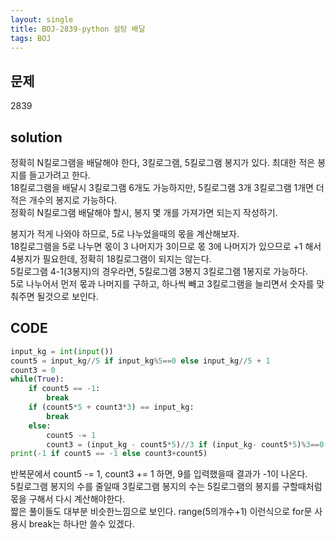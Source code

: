```yaml
---
layout: single
title: BOJ-2839-python 설탕 배달
tags: BOJ
---
```


## 문제  
2839

## solution  
정확히 N킬로그램을 배달해야 한다, 3킬로그램, 5킬로그램 봉지가 있다. 최대한 적은 봉지를 들고가려고 한다.  
18킬로그램을 배달시 3킬로그램 6개도 가능하지만, 5킬로그램 3개 3킬로그램 1개면 더 적은 개수의 봉지로 가능하다.  
정확히 N킬로그램 배달해야 할시, 봉지 몇 개를 가져가면 되는지 작성하기.  
  
봉지가 적게 나와야 하므로, 5로 나누었을때의 몫을 계산해보자.  
18킬로그램을 5로 나누면 몫이 3 나머지가 3이므로 몫 3에 나머지가 있으므로 +1 해서 4봉지가 필요한데, 정확히 18킬로그램이 되지는 않는다.  
5킬로그램 4-1(3봉지)의 경우라면, 5킬로그램 3봉지 3킬로그램 1봉지로 가능하다.  
5로 나누어서 먼저 몫과 나머지를 구하고, 하나씩 빼고 3킬로그램을 늘리면서 숫자를 맞춰주면 될것으로 보인다.  

## CODE  

```python
input_kg = int(input())
count5 = input_kg//5 if input_kg%5==0 else input_kg//5 + 1
count3 = 0
while(True):
    if count5 == -1:
        break
    if (count5*5 + count3*3) == input_kg:
        break
    else:
        count5 -= 1
        count3 = (input_kg - count5*5)//3 if (input_kg- count5*5)%3==0 else (input_kg - count5*5)//3 + 1
print(-1 if count5 == -1 else count3+count5)

```
반복문에서 count5 -= 1, count3 += 1 하면, 9를 입력했을때 결과가 -1이 나온다.  
5킬로그램 봉지의 수를 줄일때 3킬로그램 봉지의 수는 5킬로그램의 봉지를 구할때처럼 몫을 구해서 다시 계산해야한다.  
짧은 풀이들도 대부분 비슷한느낌으로 보인다. range(5의개수+1) 이런식으로 for문 사용시 break는 하나만 쓸수 있겠다.  